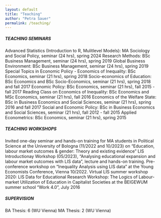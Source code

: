 ```yaml
---
layout: default
title: "Teaching"
author: "Petra Sauer"
permalink: /teaching/
---
```



##### TEACHING SEMINARS
Advanced Statistics (Introduction to R, Mulitlevel Models): MA Sociology and Social Policy, seminar (24 hrs), spring 2024
Research Methods: BSc Business Management, seminar (24 hrs), spring 2019
Global Business Environment: BSc Business Management, seminar (24 hrs), spring 2019
Special Topics in Economic Policy - Economics of Inequality: BSc Economics, seminar (21 hrs), spring 2018
Socio-economics of Education: BSc Economics and BSc Socio-Economics, seminar (21 hrs), spring 2018 and fall 2017
Economic Policy: BSc Economics, seminar (21 hrs), fall 2015 - fall 2017
Reading Class on Economics of Inequality: BSc Economics and MSc Economics, seminar (21 hrs), fall 2016
Economics of the Welfare State: BSc in Business Economics and Social Sciences, seminar (21 hrs), spring 2016 and fall 2017
Social and Economic Policy: BSc in Business Economics and Social Sciences, seminar (21 hrs), fall 2012 - fall 2015
Applied Econometrics: BSc Economics, seminar (21 hrs), spring 2015


##### TEACHING WORKSHOPS
Invited one-day seminar and hands-on training for MA students in Political Science at the University of Bologna (11/2022 and 10/2023) on “Education, labour market outcomes & gender: Theory and existing evidence”
LIS Introductionay Workshop (05/2023), “Analysing educational expansion and labour market outcomes with LIS data”, lecture and hands-on training.
Pre-conference workshop on “Inequality Analysis using LIS data” at the Young Economists Conference, Vienna 10/2022.
Virtual LIS summer workshop 2020: LIS Data for Educational Research
Workshop: The Logics of Labour-market Utilization of Education in Capitalist Societies at the BEIGEWUM summer school “Work 4.0”, July 2016

##### SUPERVISION
BA Thesis: 6 (WU Vienna) 
MA Thesis: 2 (WU Vienna)
